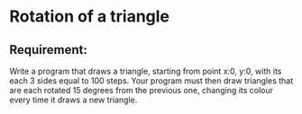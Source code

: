 # Rotation of a triangle

## Requirement:

Write a program that draws a triangle, starting from point x:0, y:0, with its each 3 sides equal to 100 steps.
Your program must then draw triangles that are each rotated 15 degrees from the previous one, changing its colour every time it draws a new triangle.
